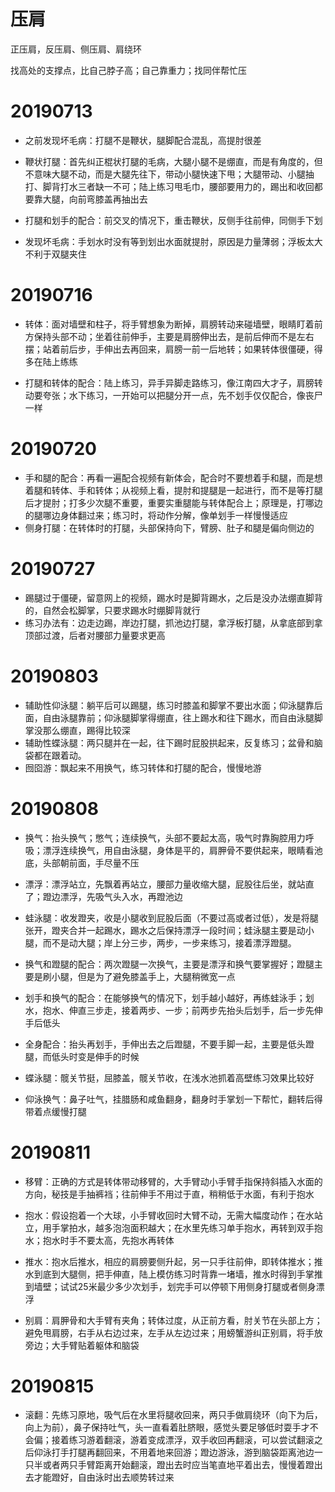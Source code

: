 # 压肩

正压肩，反压肩、侧压肩、肩绕环

找高处的支撑点，比自己脖子高；自己靠重力；找同伴帮忙压

# 20190713

- 之前发现坏毛病：打腿不是鞭状，腿脚配合混乱，高提肘很差

- 鞭状打腿：首先纠正棍状打腿的毛病，大腿小腿不是绷直，而是有角度的，但不意味大腿不动，而是大腿先往下，带动小腿快速下甩；大腿带动、小腿抽打、脚背打水三者缺一不可；陆上练习甩毛巾，腰部要用力的，踢出和收回都要靠大腿，向前弯膝盖再抽出去

- 打腿和划手的配合：前交叉的情况下，重击鞭状，反侧手往前伸，同侧手下划

- 发现坏毛病：手划水时没有等到划出水面就提肘，原因是力量薄弱；浮板太大不利于双腿夹住

# 20190716

- 转体：面对墙壁和柱子，将手臂想象为断掉，肩膀转动来碰墙壁，眼睛盯着前方保持头部不动；坐着往前伸手，主要是肩膀伸出去，是前后伸而不是左右摆；站着前后步，手伸出去再回来，肩膀一前一后地转；如果转体很僵硬，得多在陆上练练

- 打腿和转体的配合：陆上练习，异手异脚走路练习，像江南四大才子，肩膀转动要夸张；水下练习，一开始可以把腿分开一点，先不划手仅仅配合，像丧尸一样

# 20190720

- 手和腿的配合：再看一遍配合视频有新体会，配合时不要想着手和腿，而是想着腿和转体、手和转体；从视频上看，提肘和提腿是一起进行，而不是等打腿后才提肘；打多少次腿不重要，重要实重腿能与转体配合上；原理是，打哪边的腿哪边身体翻过来；练习时，将动作分解，像单划手一样慢慢适应
- 侧身打腿：在转体时的打腿，头部保持向下，臂膀、肚子和腿是偏向侧边的

# 20190727

- 踢腿过于僵硬，留意网上的视频，踢水时是脚背踢水，之后是没办法绷直脚背的，自然会松脚掌，只要求踢水时绷脚背就行
- 练习办法有：边走边踢，岸边打腿，抓池边打腿，拿浮板打腿，从拿底部到拿顶部过渡，后者对腰部力量要求更高

# 20190803

- 辅助性仰泳腿：躺平后可以踢腿，练习时膝盖和脚掌不要出水面；仰泳腿靠后面，自由泳腿靠前；仰泳腿脚掌得绷直，往上踢水和往下踢水，而自由泳腿脚掌没那么绷直，踢得比较深
- 辅助性蝶泳腿：两只腿并在一起，往下踢时屁股拱起来，反复练习；盆骨和脑袋都在跟着动。
- 囫囵游：飘起来不用换气，练习转体和打腿的配合，慢慢地游

# 20190808

- 换气：抬头换气；憋气；连续换气，头部不要起太高，吸气时靠胸腔用力呼吸；漂浮连续换气，用自由泳腿，身体是平的，肩胛骨不要供起来，眼睛看池底，头部朝前面，手尽量不压
- 漂浮：漂浮站立，先飘着再站立，腰部力量收缩大腿，屁股往后坐，就站直了；蹬边漂浮，先吸气头入水，再蹬池边
- 蛙泳腿：收发蹬夹，收是小腿收到屁股后面（不要过高或者过低），发是将腿张开，蹬夹合并一起踢水，踢水之后保持漂浮一段时间；蛙泳腿主要是动小腿，而不是动大腿；岸上分三步，两步，一步来练习，接着漂浮蹬腿。
- 换气和蹬腿的配合：两次蹬腿一次换气，主要是漂浮和换气要掌握好；蹬腿主要是刷小腿，但是为了避免膝盖手上，大腿稍微宽一点
- 划手和换气的配合：在能够换气的情况下，划手越小越好，再练蛙泳手；划水，抱水、伸直三步走，接着两步、一步；前两步先抬头后划手，后一步先伸手后低头
- 全身配合：抬头再划手，手伸出去之后蹬腿，不要手脚一起，主要是低头蹬腿，而低头时变是伸手的时候

- 蝶泳腿：髋关节挺，屈膝盖，髋关节收，在浅水池抓着高壁练习效果比较好
- 仰泳换气：鼻子吐气，挂腊肠和咸鱼翻身，翻身时手掌划一下帮忙，翻转后得带着点缓慢打腿

# 20190811

- 移臂：正确的方式是转体带动移臂的，大手臂动小手臂手指保持斜插入水面的方向，秘技是手抽裤裆；往前伸手不用过于直，稍稍低于水面，有利于抱水
- 抱水：假设抱着一个大球，小手臂收回时大臂不动，无需大幅度动作；在水站立，用手掌拍水，越多泡泡面积越大；在水里先练习单手抱水，再转到双手抱水；抱水时手不要太高，先抱水再转体
- 推水：抱水后推水，相应的肩膀要侧升起，另一只手往前伸，即转体推水；推水到底到大腿侧，把手伸直，陆上模仿练习时背靠一堵墙，推水时得到手掌推到墙壁；试试25米最少多少次划手，划完手可以停顿下用侧身打腿或者侧身漂浮

- 别肩：肩胛骨和大手臂有夹角；转体过度，从正前方看，肘关节在头部上方；避免甩肩膀，右手从右边过来，左手从左边过来；用螃蟹游纠正别肩，将手放旁边；大手臂贴着躯体和脑袋

# 20190815

- 滚翻：先练习原地，吸气后在水里将腿收回来，两只手做肩绕环（向下为后，向上为前），鼻子保持吐气，头一直看着肚脐眼，感觉头要足够低时耍手才不会偏；接着练习游着翻滚，游着变成漂浮，双手收回再翻滚，可以尝试翻滚之后仰泳打手打腿再翻回来，不用着地来回游；蹬边游泳，游到脑袋距离池边一只半或者两只手臂距离开始翻滚，蹬出去时应当笔直地平着出去，慢慢着蹬出去才能蹬好，自由泳时出去顺势转过来
